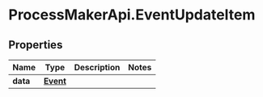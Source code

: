 # ProcessMakerApi.EventUpdateItem

## Properties
Name | Type | Description | Notes
------------ | ------------- | ------------- | -------------
**data** | [**Event**](Event.md) |  | 


